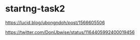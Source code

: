 # startng-task2

https://lucid.blog/ubongndoh/post/1566605506


https://twitter.com/DonUbwise/status/1164405992400019456
